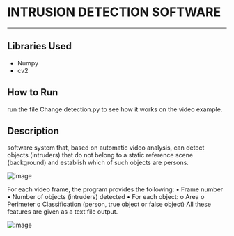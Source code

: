 # INTRUSION DETECTION SOFTWARE

<hr>


## Libraries Used

- Numpy
- cv2

## How to Run

run the file Change detection.py to see how it works on the video example.

## Description

software system that, based on automatic video analysis, can detect objects (intruders) that do not belong to a static reference scene (background) and establish which of such objects are persons.



![image](https://user-images.githubusercontent.com/56583448/90742914-de113a00-e2cf-11ea-8c91-fd3e114d277b.png)


For each video frame, the program provides the following:
• Frame number
• Number of objects (intruders) detected
• For each object:
o Area
o Perimeter
o Classification (person, true object or false object)
All these features are given as a text file output.



![image](https://user-images.githubusercontent.com/56583448/90743618-0e58d880-e2d0-11ea-8630-b9613076b422.png)
